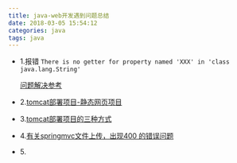 ```yaml
---
title: java-web开发遇到问题总结
date: 2018-03-05 15:54:12
categories: java
tags: java
---
```


- 1.报错 `There is no getter for property named 'XXX' in 'class java.lang.String'`

   [问题解决参考](http://blog.csdn.net/woshixuye/article/details/8820387)
   
- 2.[tomcat部署项目-静态网页项目](https://www.cnblogs.com/kongbailin/p/7668631.html)

- 3.[tomcat部署项目的三种方式](https://www.cnblogs.com/ysocean/p/6893446.html)

- 4.[有关springmvc文件上传，出现400 的错误问题](https://blog.csdn.net/u010837486/article/details/43458847)
   
- 5.[]()   